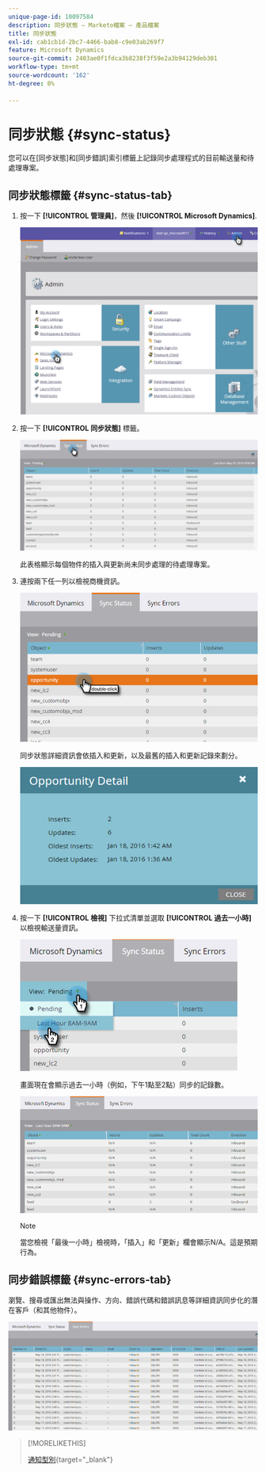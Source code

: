 ```yaml
---
unique-page-id: 10097584
description: 同步狀態 — Marketo檔案 — 產品檔案
title: 同步狀態
exl-id: cab1cb1d-2bc7-4466-bab8-c9e03ab269f7
feature: Microsoft Dynamics
source-git-commit: 2403ae0f1fdca3b8238f3f59e2a3b94129deb301
workflow-type: tm+mt
source-wordcount: '162'
ht-degree: 0%

---
```


# 同步狀態 {#sync-status}

您可以在[同步狀態]和[同步錯誤]索引標籤上記錄同步處理程式的目前輸送量和待處理專案。

## 同步狀態標籤 {#sync-status-tab}

1. 按一下 **[!UICONTROL 管理員]**，然後 **[!UICONTROL Microsoft Dynamics]**.

   ![](assets/image2016-1-20-11-3a34-3a14.png)

1. 按一下 **[!UICONTROL 同步狀態]** 標籤。

   ![](assets/image2016-5-19-10-3a1-3a11.png)

   此表格顯示每個物件的插入與更新尚未同步處理的待處理專案。

1. 連按兩下任一列以檢視商機資訊。

   ![](assets/image2016-5-19-10-3a3-3a21.png)

   同步狀態詳細資訊會依插入和更新，以及最舊的插入和更新記錄來劃分。

   ![](assets/image2016-1-22-10-3a51-3a10.png)

1. 按一下 **[!UICONTROL 檢視]** 下拉式清單並選取 **[!UICONTROL 過去一小時]** 以檢視輸送量資訊。

   ![](assets/image2016-5-19-10-3a20-3a7.png)

   畫面現在會顯示過去一小時（例如，下午1點至2點）同步的記錄數。

   ![](assets/image2016-5-19-10-3a22-3a15.png)

   >[!NOTE]
   >
   >當您檢視「最後一小時」檢視時，「插入」和「更新」欄會顯示N/A。這是預期行為。

## 同步錯誤標籤 {#sync-errors-tab}

瀏覽、搜尋或匯出無法與操作、方向、錯誤代碼和錯誤訊息等詳細資訊同步化的潛在客戶（和其他物件）。

![](assets/image2016-5-19-10-3a26-3a35.png)

>[!MORELIKETHIS]
>
>[通知型別](/help/marketo/product-docs/core-marketo-concepts/miscellaneous/understanding-notifications/notification-types.md){target="_blank"}
